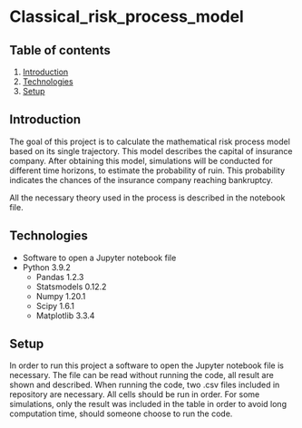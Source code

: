 # Classical_risk_process_model

## Table of contents
1. [Introduction](#Introduction)
2. [Technologies](#Technologies)
3. [Setup](#Setup)

## Introduction

The goal of this project is to calculate the mathematical risk process model based on its single trajectory. This model describes the capital of insurance company. 
After obtaining this model, simulations will be conducted for different time horizons, to estimate the probability of ruin. This probability indicates the chances of 
the insurance company reaching bankruptcy. 

All the necessary theory used in the process is described in the notebook file.

## Technologies

* Software to open a Jupyter notebook file
* Python 3.9.2  
  * Pandas 1.2.3
  * Statsmodels 0.12.2
  * Numpy 1.20.1
  * Scipy 1.6.1
  * Matplotlib 3.3.4
  
## Setup
In order to run this project  a software to open the Jupyter notebook file is necessary. The file can be read without running the code, all result are shown and described.
When running the code, two .csv files included in repository are necessary. All cells should be run in order. For some simulations, only the result was included in the table in
order to avoid long computation time, should someone choose to run the code. 
